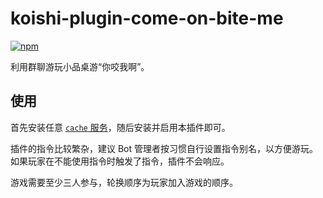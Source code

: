 # koishi-plugin-come-on-bite-me

[![npm](https://img.shields.io/npm/v/koishi-plugin-come-on-bite-me?style=flat-square)](https://www.npmjs.com/package/koishi-plugin-come-on-bite-me)

利用群聊游玩小品桌游“你咬我啊”。

## 使用

首先安装任意 [`cache` 服务](https://cache.koishi.chat/zh-CN/)，随后安装并启用本插件即可。

插件的指令比较繁杂，建议 Bot 管理者按习惯自行设置指令别名，以方便游玩。如果玩家在不能使用指令时触发了指令，插件不会响应。

游戏需要至少三人参与，轮换顺序为玩家加入游戏的顺序。
